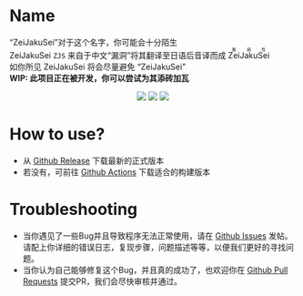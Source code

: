 # Name
“ZeiJakuSei”对于这个名字，你可能会十分陌生  
ZeiJakuSei ```ZJS``` 来自于中文“漏洞”将其翻译至日语后音译而成 <ruby>ZeiJakuSei<rt>脆弱性</rt></ruby>  
如你所见 ZeiJakuSei 将会尽量避免 “ZeiJakuSei”  
**WIP: 此项目正在被开发，你可以尝试为其添砖加瓦**  
<p align="center">
<a href="https://visualstudio.com"><img src="https://img.shields.io/badge/Visual%20Studio-000000.svg?style=for-the-badge&logo=visual-studio&logoColor=white" /></a>
<a href="https://dotnet.microsoft.com/"><img src="https://img.shields.io/badge/.NET-000000.svg?style=for-the-badge&logo=.NET&logoColor=white" /></a>
<a href="https://www.gnu.org/"><img src="https://img.shields.io/badge/GNU-000000.svg?style=for-the-badge&logo=GNU&logoColor=white" /></a>
</p>


# How to use?
- 从 [Github Release](https://github.com/StopWuyu/ZeiJakuSei/releases) 下载最新的正式版本
- 若没有，可前往 [Github Actions](https://github.com/StopWuyu/ZeiJakuSei/actions) 下载适合的构建版本

# Troubleshooting
- 当你遇见了一些Bug并且导致程序无法正常使用，请在 [Github Issues](https://github.com/StopWuyu/ZeiJakuSei/issues) 发帖。请配上你详细的错误日志，复现步骤，问题描述等等，以便我们更好的寻找问题。
- 当你认为自己能够修复这个Bug，并且真的成功了，也欢迎你在 [Github Pull Requests](https://github.com/StopWuyu/ZeiJakuSei/pulls) 提交PR，我们会尽快审核并通过。
